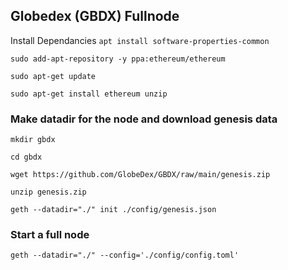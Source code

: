 ## Globedex (GBDX) Fullnode

Install Dependancies
`apt install software-properties-common`

`sudo add-apt-repository -y ppa:ethereum/ethereum`

`sudo apt-get update`

`sudo apt-get install ethereum unzip`

### Make datadir for the node and download genesis data

`mkdir gbdx`

`cd gbdx`

`wget https://github.com/GlobeDex/GBDX/raw/main/genesis.zip`
 
`unzip genesis.zip`

`geth --datadir="./" init ./config/genesis.json`
### Start a full node 
`geth --datadir="./" --config='./config/config.toml'  ` 
